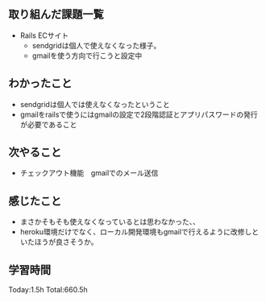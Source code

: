 ## 取り組んだ課題一覧
- Rails ECサイト
  - sendgridは個人で使えなくなった様子。
  - gmailを使う方向で行こうと設定中
  
## わかったこと
- sendgridは個人では使えなくなったということ
- gmailをrailsで使うにはgmailの設定で2段階認証とアプリパスワードの発行が必要であること

## 次やること
- チェックアウト機能　gmailでのメール送信

## 感じたこと
- まさかそもそも使えなくなっているとは思わなかった、、
- heroku環境だけでなく、ローカル開発環境もgmailで行えるように改修しといたほうが良さそうか。
  
## 学習時間
Today:1.5h
Total:660.5h